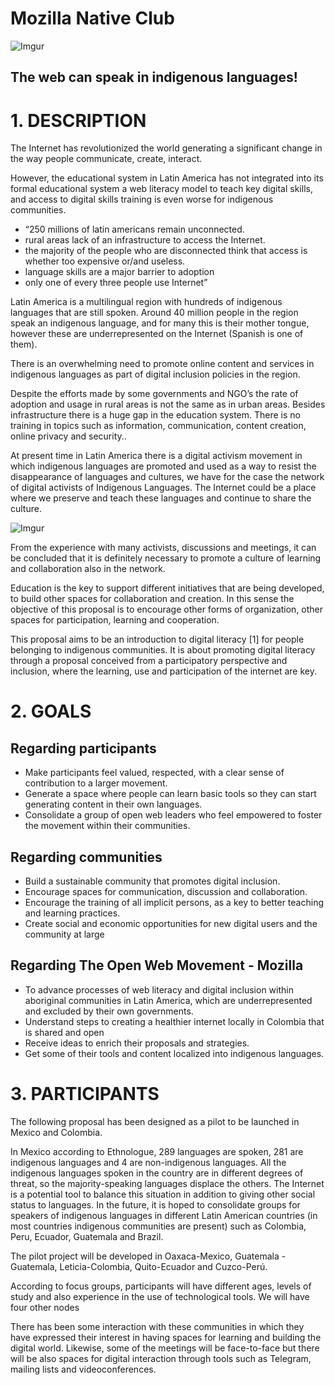 # Mozilla Native Club

![Imgur](http://i.imgur.com/IWabLmF.jpg)

## The web can speak in indigenous languages!

# 1. DESCRIPTION
The Internet has revolutionized the world generating a significant change in the way people communicate, create, interact. 
 
However, the educational system in Latin America has not integrated into its formal educational system a web literacy model to teach key digital skills, and access to digital skills training is even worse for indigenous communities.

* “250 millions of latin americans remain unconnected.
* rural areas lack of an infrastructure to access the Internet.
* the majority of the people who are disconnected think that access is whether too expensive or/and useless.
* language skills are a major barrier to adoption
* only one of every three people use Internet”

Latin America is a multilingual region with hundreds of indigenous languages that are still spoken. Around 40 million people in the region speak an indigenous language, and for many this is their mother tongue, however these are underrepresented on the Internet (Spanish is one of them). 

There is an overwhelming need to promote online content and services in indigenous languages as part of digital inclusion policies in the region.

Despite the efforts made by some governments and NGO’s  the rate of adoption and usage in rural areas is not the same as in urban areas. Besides infrastructure there is a huge gap in the education system. There is no training in topics such as information, communication, content creation, online privacy and security..
 
At present time in Latin America there is a digital activism movement in which indigenous languages are promoted and used as a way to resist the disappearance of languages and cultures, we have for the case the network of digital activists of Indigenous Languages. The Internet could be a place where we preserve and teach these languages and continue to share the culture. 

![Imgur](http://i.imgur.com/dZDHkBA.jpg)

From the experience with many activists, discussions and meetings, it can be concluded that it is definitely necessary to promote a culture of learning and collaboration also in the network. 

Education is the key to support different initiatives that are being developed, to build other spaces for collaboration and creation. In this sense the objective of this proposal is to encourage other forms of organization, other spaces for participation, learning and cooperation.
 
This proposal aims to be an introduction to digital literacy [1] for people belonging to indigenous communities. It is about promoting digital literacy through a proposal conceived from a participatory perspective and inclusion, where the learning, use and participation of the internet are key.

# 2. GOALS
## Regarding participants
* Make participants feel valued, respected, with a clear sense of contribution to a larger movement.
* Generate a space where people can learn basic tools so they can start generating content in their own languages.
* Consolidate a group of open web leaders who feel empowered to foster the movement within their communities.

## Regarding communities
* Build a sustainable community that promotes digital inclusion.
* Encourage spaces for communication, discussion and collaboration.
* Encourage the training of all implicit persons, as a key to better teaching and learning practices.
* Create social and economic opportunities for new digital users and the community at large 

## Regarding The Open Web Movement - Mozilla
* To advance processes of web literacy and digital inclusion within aboriginal communities in Latin America, which are underrepresented and excluded by their own governments. 
* Understand steps to creating a healthier internet locally in Colombia that is shared and open
* Receive ideas to enrich their proposals and strategies.
* Get some of their tools and content localized into indigenous languages. 

# 3. PARTICIPANTS
The following proposal has been designed as a pilot to be launched in Mexico and Colombia. 

In Mexico according to Ethnologue, 289 languages are spoken, 281 are indigenous languages and 4 are non-indigenous languages. All the indigenous languages spoken in the country are in different degrees of threat, so the majority-speaking languages displace the others. The Internet is a potential tool to balance this situation in addition to giving other social status to languages. In the future, it is hoped to consolidate groups for speakers of indigenous languages in different Latin American countries (in most countries indigenous communities are present) such as Colombia, Peru, Ecuador, Guatemala and Brazil.

The pilot project will be developed in Oaxaca-Mexico, Guatemala -Guatemala, Leticia-Colombia, Quito-Ecuador and Cuzco-Perú. 

According to focus groups, participants will have different ages, levels of study and also experience in the use of technological tools. We will have four other nodes

There has been some interaction with these communities in which they have expressed their interest in having spaces for learning and building the digital world. Likewise, some of the meetings will be face-to-face but there will be also spaces for digital interaction through tools such as Telegram, mailing lists and videoconferences.
